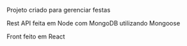 Projeto criado para gerenciar festas

Rest API feita em Node com MongoDB utilizando Mongoose

Front feito em React
